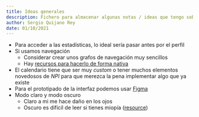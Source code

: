```yaml
---
title: Ideas generales
description: Fichero para almacenar algunas notas / ideas que tengo sobre el proyecto
author: Sergio Quijano Rey
date: 01/10/2021
---
```


- Para acceder a las estadísticas, lo ideal sería pasar antes por el perfil
- Si usamos navegación
    - Considerar crear unos grafos de navegación muy sencillos
    - Hay [recursos para hacerlo de forma nativa](https://developer.android.com/training/cars/apps/navigation?thumb=up)
- El calendario tiene que ser muy *custom* o tener muchos elementos novedosos de *NPI* para que merezca la pena implementar algo que ya existe
- Para el prototipado de la interfaz podemos usar [Figma](https://www.figma.com)
- Modo claro y modo oscuro
    - Claro a mi me hace daño en los ojos
    - Oscuro es difícil de leer si tienes miopía ([resource](https://www.androidauthority.com/dark-mode-1046425/))
